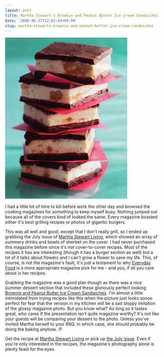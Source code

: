 ```yaml
---
layout: post
title: Martha Stewart's Brownie and Peanut Butter Ice Cream Sandwiches
date: '2008-06-27T12:02:44+00:00'
slug: martha-stewarts-brownie-and-peanut-butter-ice-cream-sandwiches
---
```

<a href="http://www.marthastewart.com/recipe/brownie-and-peanut-butter-ice-cream-sandwiches"><img src='/images/uploads/2008/06/martha_sandwiches1.jpg' alt='Martha Stewart’s Brownie and Peanut Butter Ice Cream Sandwiches' /></a>

I had a little bit of time to kill before work the other day and browsed the cooking magazines for something to keep myself busy. Nothing jumped out because all of the covers kind of looked the same. Every magazine boasted either it's best grilling recipes or photos of gigantic burgers. 

This was all well and good, except that I don't really grill, so I ended up grabbing the July issue of <a href="http://www.marthastewart.com/living">Martha Stewart Living</a>, which showed an array of summery drinks and bowls of sherbet on the cover. I had never purchased this magazine before since it's not cover-to-cover recipes. Most of the recipes it has are interesting (though it has a burger section as well) but a lot of it talks about flowers and I can't grow a flower to save my life. This, of course, is not the magazine's fault, it's just a testament to why <a href="http://www.pbs.org/everydayfood/">Everyday Food</a> is a more appropriate magazine pick for me - and you, if all you care about is her recipes.

Grabbing the magazine was a good plan though as there was a nice summer dessert section that included these gloriously perfect looking <a href="http://www.marthastewart.com/recipe/brownie-and-peanut-butter-ice-cream-sandwiches">Brownie and Peanut Butter Ice Cream Sandwiches</a>. I'm almost a little intimidated from trying recipes like this when the picture just looks soooo perfect for fear that the version in my kitchen will be a sad sloppy imitation of the glossy magazine photo. But you know what? As long as it tastes great, who cares if the presentation isn't quite magazine worthy? It's not like your guests will be comparing your dessert to the photo. Unless you've invited Martha herself to your BBQ. In which case, she should probably be doing the baking anyhow. :P

Get the recipe at <a href="http://www.marthastewart.com/recipe/brownie-and-peanut-butter-ice-cream-sandwiches">Martha Stewart Living</a> or pick up <a href="http://www.marthastewart.com/living">the July issue</a>. Even if you're only interested in the recipes, the magazine's photography alone is plenty feast for the eyes.
